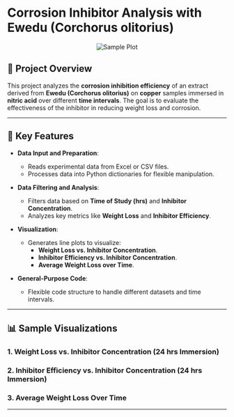 # Corrosion Inhibitor Analysis with Ewedu (Corchorus olitorius)

<p align="center">
  <img src="https://encrypted-tbn0.gstatic.com/images?q=tbn:ANd9GcTMbRS9LlUiBw1V7ByzGnEEMEaqMI3M0Zn-FvmbTpxogdWU48yi53iTZV6q7lZ6OvpBZz8&usqp=CAU" alt="Sample Plot" />
</p>


## 📌 Project Overview
This project analyzes the **corrosion inhibition efficiency** of an extract derived from **Ewedu (Corchorus olitorius)** on **copper** samples immersed in **nitric acid** over different **time intervals**. The goal is to evaluate the effectiveness of the inhibitor in reducing weight loss and corrosion.

---

## 🧪 **Key Features**
- **Data Input and Preparation**:
  - Reads experimental data from Excel or CSV files.
  - Processes data into Python dictionaries for flexible manipulation.

- **Data Filtering and Analysis**:
  - Filters data based on **Time of Study (hrs)** and **Inhibitor Concentration**.
  - Analyzes key metrics like **Weight Loss** and **Inhibitor Efficiency**.

- **Visualization**:
  - Generates line plots to visualize:
    - **Weight Loss vs. Inhibitor Concentration**.
    - **Inhibitor Efficiency vs. Inhibitor Concentration**.
    - **Average Weight Loss over Time**.

- **General-Purpose Code**:
  - Flexible code structure to handle different datasets and time intervals.

---

## 📊 **Sample Visualizations**

### 1. **Weight Loss vs. Inhibitor Concentration (24 hrs Immersion)**  

### 2. **Inhibitor Efficiency vs. Inhibitor Concentration (24 hrs Immersion)**  

### 3. **Average Weight Loss Over Time**  

---
